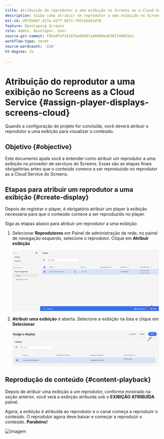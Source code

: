 ```yaml
---
title: Atribuição do reprodutor a uma exibição no Screens as a Cloud Service
description: Saiba como atribuir um reprodutor a uma exibição no Screens as a Cloud Service.
exl-id: d5f5b087-d17a-427f-9bf2-7451eb4e1df6
feature: Developing Screens
role: Admin, Developer, User
source-git-commit: f9ba9fefc61876a60567a40000ed6303740032e1
workflow-type: tm+mt
source-wordcount: '224'
ht-degree: 1%

---
```


# Atribuição do reprodutor a uma exibição no Screens as a Cloud Service {#assign-player-displays-screens-cloud}

Quando a configuração do projeto for concluída, você deverá atribuir o reprodutor a uma exibição para visualizar o conteúdo.

## Objetivo {#objective}

Este documento ajuda você a entender como atribuir um reprodutor a uma exibição no provedor de serviços do Screens. Essas são as etapas finais obrigatórias antes que o conteúdo comece a ser reproduzido no reprodutor as a Cloud Service do Screens.

## Etapas para atribuir um reprodutor a uma exibição {#create-display}

Depois de registrar o player, é obrigatório atribuir um player à exibição necessária para que o conteúdo comece a ser reproduzido no player.

Siga as etapas abaixo para atribuir um reprodutor a uma exibição:

1. Selecionar **Reprodutores** em Painel de administração de rede, no painel de navegação esquerdo, selecione o reprodutor. Clique em **Atribuir exibição**

   ![imagem](/help/screens-cloud/assets/player/register-player7.png)

1. **Atribuir uma exibição** é aberta. Selecione a exibição na lista e clique em **Selecionar**.

   ![imagem](/help/screens-cloud/assets/player/register-player8.png)

## Reprodução de conteúdo {#content-playback}

Depois de atribuir uma exibição a um reprodutor, conforme mostrado na seção anterior, você verá a exibição atribuída sob o **EXIBIÇÃO ATRIBUÍDA** painel.

Agora, a exibição é atribuída ao reprodutor e o canal começa a reproduzir o conteúdo. O reprodutor agora deve baixar e começar a reproduzir o conteúdo. **Parabéns!**

![imagem](/help/screens-cloud/assets/player/output.gif)
